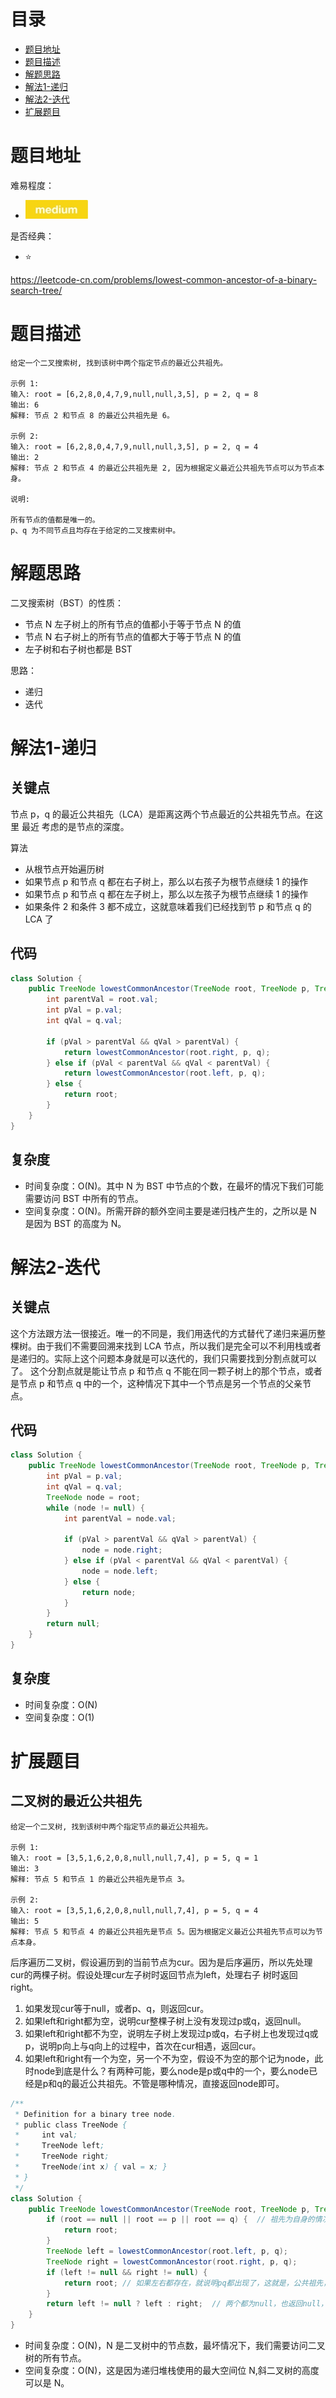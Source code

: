 # 目录
* [题目地址](#题目地址)
* [题目描述](#题目描述)
* [解题思路](#解题思路)
* [解法1-递归](#解法1-递归)
* [解法2-迭代](#解法2-迭代)
* [扩展题目](#扩展题目)



# 题目地址
难易程度：
- ![medium.jpg](../.images/medium.jpg)

是否经典：
- ⭐️

https://leetcode-cn.com/problems/lowest-common-ancestor-of-a-binary-search-tree/

# 题目描述
```$xslt
给定一个二叉搜索树, 找到该树中两个指定节点的最近公共祖先。

示例 1:
输入: root = [6,2,8,0,4,7,9,null,null,3,5], p = 2, q = 8
输出: 6 
解释: 节点 2 和节点 8 的最近公共祖先是 6。

示例 2:
输入: root = [6,2,8,0,4,7,9,null,null,3,5], p = 2, q = 4
输出: 2
解释: 节点 2 和节点 4 的最近公共祖先是 2, 因为根据定义最近公共祖先节点可以为节点本身。
 
说明:

所有节点的值都是唯一的。
p、q 为不同节点且均存在于给定的二叉搜索树中。
```

# 解题思路
二叉搜索树（BST）的性质：
- 节点 N 左子树上的所有节点的值都小于等于节点 N 的值
- 节点 N 右子树上的所有节点的值都大于等于节点 N 的值
- 左子树和右子树也都是 BST

思路：
- 递归
- 迭代

# 解法1-递归
## 关键点
节点 p，q 的最近公共祖先（LCA）是距离这两个节点最近的公共祖先节点。在这里 最近 考虑的是节点的深度。

算法
- 从根节点开始遍历树
- 如果节点 p 和节点 q 都在右子树上，那么以右孩子为根节点继续 1 的操作
- 如果节点 p 和节点 q 都在左子树上，那么以左孩子为根节点继续 1 的操作
- 如果条件 2 和条件 3 都不成立，这就意味着我们已经找到节 p 和节点 q 的 LCA 了

## 代码
```Java
class Solution {
    public TreeNode lowestCommonAncestor(TreeNode root, TreeNode p, TreeNode q) {
        int parentVal = root.val;
        int pVal = p.val;
        int qVal = q.val;

        if (pVal > parentVal && qVal > parentVal) {
            return lowestCommonAncestor(root.right, p, q);
        } else if (pVal < parentVal && qVal < parentVal) {
            return lowestCommonAncestor(root.left, p, q);
        } else {
            return root;
        }
    }
}
```


## 复杂度
- 时间复杂度：O(N)。其中 N 为 BST 中节点的个数，在最坏的情况下我们可能需要访问 BST 中所有的节点。
- 空间复杂度：O(N)。所需开辟的额外空间主要是递归栈产生的，之所以是 N 是因为 BST 的高度为 N。


# 解法2-迭代
## 关键点
这个方法跟方法一很接近。唯一的不同是，我们用迭代的方式替代了递归来遍历整棵树。由于我们不需要回溯来找到 LCA 节点，所以我们是完全可以不利用栈或者是递归的。实际上这个问题本身就是可以迭代的，我们只需要找到分割点就可以了。
这个分割点就是能让节点 p 和节点 q 不能在同一颗子树上的那个节点，或者是节点 p 和节点 q 中的一个，这种情况下其中一个节点是另一个节点的父亲节点。


## 代码
```Java
class Solution {
    public TreeNode lowestCommonAncestor(TreeNode root, TreeNode p, TreeNode q) {
        int pVal = p.val;
        int qVal = q.val;
        TreeNode node = root;
        while (node != null) {
            int parentVal = node.val;

            if (pVal > parentVal && qVal > parentVal) {
                node = node.right;
            } else if (pVal < parentVal && qVal < parentVal) {
                node = node.left;
            } else {
                return node;
            }
        }
        return null;
    }
}
```


## 复杂度
- 时间复杂度：O(N)
- 空间复杂度：O(1)

# 扩展题目
## 二叉树的最近公共祖先
```$xslt
给定一个二叉树, 找到该树中两个指定节点的最近公共祖先。

示例 1:
输入: root = [3,5,1,6,2,0,8,null,null,7,4], p = 5, q = 1
输出: 3
解释: 节点 5 和节点 1 的最近公共祖先是节点 3。

示例 2:
输入: root = [3,5,1,6,2,0,8,null,null,7,4], p = 5, q = 4
输出: 5
解释: 节点 5 和节点 4 的最近公共祖先是节点 5。因为根据定义最近公共祖先节点可以为节点本身。
```

后序遍历二叉树，假设遍历到的当前节点为cur。因为是后序遍历，所以先处理cur的两棵子树。假设处理cur左子树时返回节点为left，处理右子 树时返回right。
1. 如果发现cur等于null，或者p、q，则返回cur。
2. 如果left和right都为空，说明cur整棵子树上没有发现过p或q，返回null。
3. 如果left和right都不为空，说明左子树上发现过p或q，右子树上也发现过q或p，说明p向上与q向上的过程中，首次在cur相遇，返回cur。
4. 如果left和right有一个为空，另一个不为空，假设不为空的那个记为node，此时node到底是什么？有两种可能，要么node是p或q中的一个，要么node已经是p和q的最近公共祖先。不管是哪种情况，直接返回node即可。


```Java
/**
 * Definition for a binary tree node.
 * public class TreeNode {
 *     int val;
 *     TreeNode left;
 *     TreeNode right;
 *     TreeNode(int x) { val = x; }
 * }
 */
class Solution {
    public TreeNode lowestCommonAncestor(TreeNode root, TreeNode p, TreeNode q) {  //所有的递归的返回值有4种可能性，null、p、q、公共祖先
        if (root == null || root == p || root == q) {  // 祖先为自身的情况
            return root;
        }
        TreeNode left = lowestCommonAncestor(root.left, p, q);
        TreeNode right = lowestCommonAncestor(root.right, p, q);
        if (left != null && right != null) {
            return root; // 如果左右都存在，就说明pq都出现了，这就是，公共祖先，此时不用考虑公共祖先是自己的情况，因为上面已经做过判断了。
        }
        return left != null ? left : right;  // 两个都为null，也返回null，否则，是q或者p
    }
}
```

- 时间复杂度：O(N)，N 是二叉树中的节点数，最坏情况下，我们需要访问二叉树的所有节点。
- 空间复杂度：O(N)，这是因为递归堆栈使用的最大空间位 N,斜二叉树的高度可以是 N。
